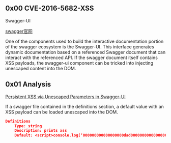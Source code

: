 ## 0x00 CVE-2016-5682-XSS

Swagger-UI

[swagger官网](https://swagger.io/)  

One of the components used to build the interactive documentation portion of the swagger ecosystem is the Swagger-UI. This interface generates dynamic documentation based on a referenced Swagger document that can interact with the referenced API.  If the swagger document itself contains XSS payloads, the swagger-ui component can be tricked into injecting unescaped content into the DOM.

## 0x01 Analysis

[Persistent XSS via Unescaped Parameters in Swagger-UI ](https://blog.rapid7.com/2016/09/02/r7-2016-19-persistent-xss-via-unescaped-parameters-in-swagger-ui/)

If a swagger file contained in the definitions section, a default value with an XSS payload can be loaded unescaped into the DOM.

```json
Definitions   
    Type: string   
    Description: prints xss   
    Default: <script>console.log(‘000000000000000000dad0000000000000000000');</script>
```